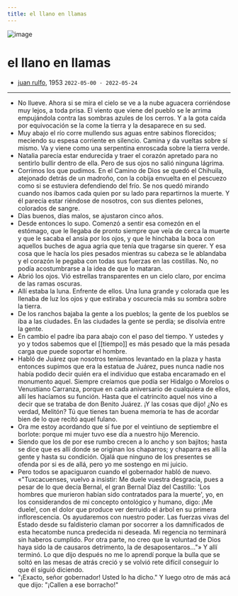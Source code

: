 ```yaml
---
title: el llano en llamas
---
```


![image](https://readwise-assets.s3.amazonaws.com/media/uploaded_book_covers/profile_55561/0f80d8e7-f1f4-4ba4-9bcf-322b0cf3f789.jpg)

# el llano en llamas

- [juan rulfo](https://es.wikipedia.org/wiki/El_llano_en_llamas), 1953  `2022-05-00 · 2022-05-24`

- ---


- No llueve. Ahora si se mira el cielo se ve a la nube aguacera corriéndose muy lejos, a toda prisa. El viento que viene del pueblo se le arrima empujándola contra las sombras azules de los cerros. Y a la gota caída por equivocación se la come la tierra y la desaparece en su sed.
- Muy abajo el río corre mullendo sus aguas entre sabinos florecidos; meciendo su espesa corriente en silencio. Camina y da vueltas sobre sí mismo. Va y viene como una serpentina enroscada sobre la tierra verde.
- Natalia parecía estar endurecida y traer el corazón apretado para no sentirlo bullir dentro de ella. Pero de sus ojos no salió ninguna lágrima.
- Corrimos los que pudimos. En el Camino de Dios se quedó el Chihuila, atejonado detrás de un madroño, con la cobija envuelta en el pescuezo como si se estuviera defendiendo del frío. Se nos quedó mirando cuando nos íbamos cada quien por su lado para repartirnos la muerte. Y él parecía estar riéndose de nosotros, con sus dientes pelones, colorados de sangre.
- Días buenos, días malos, se ajustaron cinco años.
- Desde entonces lo supo. Comenzó a sentir esa comezón en el estómago, que le llegaba de pronto siempre que veía de cerca la muerte y que le sacaba el ansia por los ojos, y que le hinchaba la boca con aquellos buches de agua agria que tenía que tragarse sin querer. Y esa cosa que le hacía los pies pesados mientras su cabeza se le ablandaba y el corazón le pegaba con todas sus fuerzas en las costillas. No, no podía acostumbrarse a la idea de que lo mataran.
- Abrió los ojos. Vió estrellas transparentes en un cielo claro, por encima de las ramas oscuras.
- Allí estaba la luna. Enfrente de ellos. Una luna grande y colorada que les llenaba de luz los ojos y que estiraba y oscurecía más su sombra sobre la tierra.
- De los ranchos bajaba la gente a los pueblos; la gente de los pueblos se iba a las ciudades. En las ciudades la gente se perdía; se disolvía entre la gente.
- En cambio el padre iba para abajo con el paso del tiempo. Y ustedes y yo y todos sabemos que el [[tiempo]] es más pesado que la más pesada carga que puede soportar el hombre.
- Habló de Juárez que nosotros teníamos levantado en la plaza y hasta entonces supimos que era la estatua de Juárez, pues nunca nadie nos había podido decir quién era el individuo que estaba encaramado en el monumento aquel. Siempre creíamos que podía ser Hidalgo o Morelos o Venustiano Carranza, porque en cada aniversario de cualquiera de ellos, allí les hacíamos su función. Hasta que el catrincito aquel nos vino a decir que se trataba de don Benito Juárez. ¡Y las cosas que dijo! ¿No es verdad, Melitón? Tú que tienes tan buena memoria te has de acordar bien de lo que recitó aquel fulano.
- Ora me estoy acordando que sí fue por el veintiuno de septiembre el borlote: porque mi mujer tuvo ese día a nuestro hijo Merencio.
- Siendo que los de por ese rumbo crecen a lo ancho y son bajitos; hasta se dice que es allí donde se originan los chaparros; y chaparra es allí la gente y hasta su condición. Ojalá que ninguno de los presentes se ofenda por si es de allá, pero yo me sostengo en mi juicio.
- Pero todos se apaciguaron cuando el gobernador habló de nuevo. «"Tuxcacuenses, vuelvo a insistir: Me duele vuestra desgracia, pues a pesar de lo que decía Bernal, el gran Bernal Díaz del Castillo: 'Los hombres que murieron habían sido contratados para la muerte', yo, en los considerandos de mi concepto ontológico y humano, digo: ¡Me duele!, con el dolor que produce ver derruido el árbol en su primera inflorescencia. Os ayudaremos con nuestro poder. Las fuerzas vivas del Estado desde su faldisterio claman por socorrer a los damnificados de esta hecatombe nunca predecida ni deseada. Mi regencia no terminará sin haberos cumplido. Por otra parte, no creo que la voluntad de Dios haya sido la de causaros detrimento, la de desaposentaros..."» Y allí terminó. Lo que dijo después no me lo aprendí porque la bulla que se soltó en las mesas de atrás creció y se volvió rete difícil conseguir lo que él siguió diciendo.
- "¡Exacto, señor gobernador! Usted lo ha dicho." Y luego otro de más acá que dijo: "¡Callen a ese borracho!"
